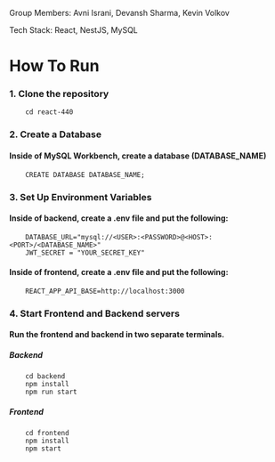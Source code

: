 Group Members: Avni Israni, Devansh Sharma, Kevin Volkov

Tech Stack: React, NestJS, MySQL

# How To Run
### 1. Clone the repository
        cd react-440
### 2. Create a Database
#### Inside of MySQL Workbench, create a database (DATABASE_NAME)
        CREATE DATABASE DATABASE_NAME;
### 3. Set Up Environment Variables
#### Inside of backend, create a .env file and put the following:
        
        DATABASE_URL="mysql://<USER>:<PASSWORD>@<HOST>:<PORT>/<DATABASE_NAME>"
        JWT_SECRET = "YOUR_SECRET_KEY"

#### Inside of frontend, create a .env file and put the following:

        REACT_APP_API_BASE=http://localhost:3000 
        
### 4. Start Frontend and Backend servers
#### Run the frontend and backend in two separate terminals. 
##### Backend
        cd backend
        npm install
        npm run start
##### Frontend
        cd frontend
        npm install
        npm start
